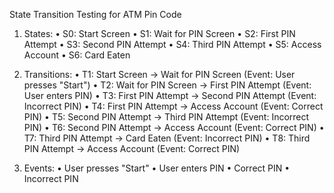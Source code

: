 State Transition Testing for ATM Pin Code

1. States:
• S0: Start Screen
• S1: Wait for PIN Screen
• S2: First PIN Attempt
• S3: Second PIN Attempt
• S4: Third PIN Attempt
• S5: Access Account
• S6: Card Eaten

2. Transitions:
• T1:  Start Screen -> Wait for PIN Screen (Event: User presses "Start")
• T2: Wait for PIN Screen -> First PIN Attempt (Event: User enters PIN)
• T3: First PIN Attempt -> Second PIN Attempt (Event: Incorrect PIN)
• T4: First PIN Attempt -> Access Account (Event: Correct PIN)
• T5: Second PIN Attempt -> Third PIN Attempt (Event: Incorrect PIN)
• T6: Second PIN Attempt -> Access Account (Event: Correct PIN)
• T7: Third PIN Attempt -> Card Eaten (Event: Incorrect PIN)
• T8: Third PIN Attempt -> Access Account (Event: Correct PIN)

3. Events:
• User presses "Start"
• User enters PIN
• Correct PIN
• Incorrect PIN


